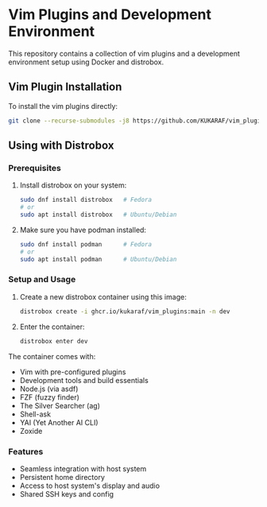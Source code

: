# Vim Plugins and Development Environment

This repository contains a collection of vim plugins and a development environment setup using Docker and distrobox.

## Vim Plugin Installation

To install the vim plugins directly:

```bash
git clone --recurse-submodules -j8 https://github.com/KUKARAF/vim_plugins ~/.vim/
```

## Using with Distrobox

### Prerequisites

1. Install distrobox on your system:
   ```bash
   sudo dnf install distrobox   # Fedora
   # or
   sudo apt install distrobox   # Ubuntu/Debian
   ```

2. Make sure you have podman installed:
   ```bash
   sudo dnf install podman      # Fedora
   # or
   sudo apt install podman      # Ubuntu/Debian
   ```

### Setup and Usage

1. Create a new distrobox container using this image:
   ```bash
   distrobox create -i ghcr.io/kukaraf/vim_plugins:main -n dev
   ```

2. Enter the container:
   ```bash
   distrobox enter dev
   ```

The container comes with:
- Vim with pre-configured plugins
- Development tools and build essentials
- Node.js (via asdf)
- FZF (fuzzy finder)
- The Silver Searcher (ag)
- Shell-ask
- YAI (Yet Another AI CLI)
- Zoxide

### Features
- Seamless integration with host system
- Persistent home directory
- Access to host system's display and audio
- Shared SSH keys and config
